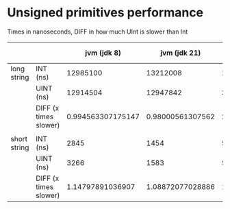 # Unsigned primitives performance

Times in nanoseconds, DIFF in how much UInt is slower than Int

|              |                       | jvm (jdk 8)       | jvm (jdk 21)     | wasmWasi         | wasmJs Node      | macosArm64 Debug | macosArm64 Release | iosSimulatorArm64 Debug | iosSimulatorArm64 Release |
|--------------|-----------------------|-------------------|------------------|------------------|------------------|------------------|--------------------|-------------------------|---------------------------|
| long string  | INT  (ns)             | 12985100          | 13212008         | 13469158         | 13268854         | 107525491        | 12978074           | 107545266               | 13050404                  |
|              | UINT (ns)             | 12914504          | 12947842         | 37261433         | 36769799         | 861998262        | 22042316           | 863137295               | 21535353                  |
|              | DIFF (x times slower) | 0.994563307175147 | 0.98000561307562 | 2.76642630519295 | 2.77113600013988 | 8.0166875220314  | 1.69842736295077   | 8.02580464118244        | 1.65016753504336          |
|              |                       |                   |                  |                  |                  |                  |                    |                         |                           |
| short string | INT  (ns)             | 2845              | 1454             | 520              | 737              | 1454             | 250                | 1612                    | 262                       |
|              | UINT (ns)             | 3266              | 1583             | 558              | 1708             | 3041             | 275                | 3020                    | 312                       |
|              | DIFF (x times slower) | 1.14797891036907  | 1.08872077028886 | 1.07307692307692 | 2.31750339213026 | 2.09147180192572 | 1.1                | 1.87344913151365        | 1.19083969465649          |
